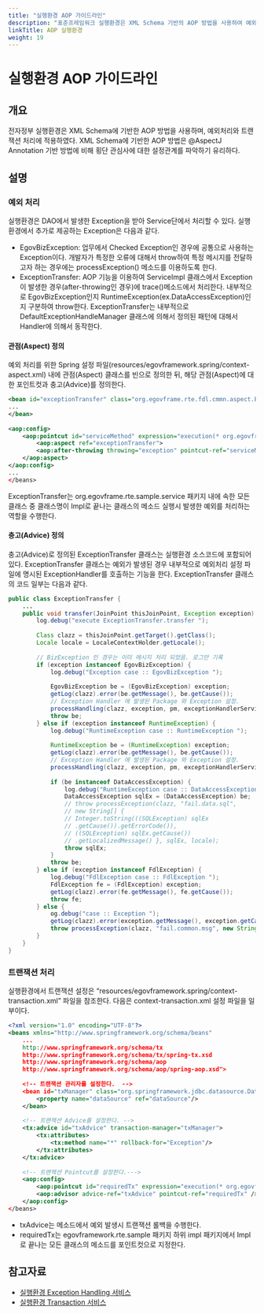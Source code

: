 ```yaml
---
title: "실행환경 AOP 가이드라인"
description: "표준프레임워크 실행환경은 XML Schema 기반의 AOP 방법을 사용하여 예외처리와 트랜잭션을 처리하며, 이는 @AspectJ Annotation 기반보다 횡단 관심사의 설정관계를 파악하는 데 유리하다."
linkTitle: AOP 실행환경
weight: 19
---
```

# 실행환경 AOP 가이드라인

## 개요

 전자정부 실행환경은 XML Schema에 기반한 AOP 방법을 사용하며, 예외처리와 트랜잭션 처리에 적용하였다. XML Schema에 기반한 AOP 방법은 @AspectJ Annotation 기반 방법에 비해 횡단 관심사에 대한 설정관계를 파악하기 유리하다.

## 설명

### 예외 처리

 실행환경은 DAO에서 발생한 Exception을 받아 Service단에서 처리할 수 있다. 실행환경에서 추가로 제공하는 Exception은 다음과 같다.

- EgovBizException: 업무에서 Checked Exception인 경우에 공통으로 사용하는 Exception이다. 개발자가 특정한 오류에 대해서 throw하여 특정 메시지를 전달하고자 하는 경우에는 processException() 메소드를 이용하도록 한다.
- ExceptionTransfer: AOP 기능을 이용하여 ServiceImpl 클래스에서 Exception이 발생한 경우(after-throwing인 경우)에 trace()메소드에서 처리한다. 내부적으로 EgovBizException인지 RuntimeException(ex.DataAccessException)인지 구분하여 throw한다. ExceptionTransfer는 내부적으로 DefaultExceptionHandleManager 클래스에 의해서 정의된 패턴에 대해서 Handler에 의해서 동작한다.

#### 관점(Aspect) 정의

 예외 처리를 위한 Spring 설정 파일(resources/egovframework.spring/context-aspect.xml) 내에 관점(Aspect) 클래스를 빈으로 정의한 뒤, 해당 관점(Aspect)에 대한 포인트컷과 충고(Advice)를 정의한다.

```xml
<bean id="exceptionTransfer" class="org.egovframe.rte.fdl.cmmn.aspect.ExceptionTransfer">
...
</bean>
 
<aop:config>
	<aop:pointcut id="serviceMethod" expression="execution(* org.egovframe.rte.sample.service..*Impl.*(..))" />
		<aop:aspect ref="exceptionTransfer">
		<aop:after-throwing throwing="exception" pointcut-ref="serviceMethod" method="transfer" />
	</aop:aspect>
</aop:config>
...
</beans>
```

 ExceptionTransfer는 org.egovframe.rte.sample.service 패키지 내에 속한 모든 클래스 중 클래스명이 Impl로 끝나는 클래스의 메소드 실행시 발생한 예외를 처리하는 역할을 수행한다.

#### 충고(Advice) 정의

 충고(Advice)로 정의된 ExceptionTransfer 클래스는 실행환경 소스코드에 포함되어 있다. ExceptionTransfer 클래스는 예외가 발생된 경우 내부적으로 예외처리 설정 파일에 명시된 ExceptionHandler를 호출하는 기능을 한다. ExceptionTransfer 클래스의 코드 일부는 다음과 같다.

```java
public class ExceptionTransfer {
	...
	public void transfer(JoinPoint thisJoinPoint, Exception exception) throws Exception {
		log.debug("execute ExceptionTransfer.transfer ");
 
		Class clazz = thisJoinPoint.getTarget().getClass();
		Locale locale = LocaleContextHolder.getLocale();
 
		// BizException 인 경우는 이미 메시지 처리 되었음. 로그만 기록
		if (exception instanceof EgovBizException) {
			log.debug("Exception case :: EgovBizException ");
 
			EgovBizException be = (EgovBizException) exception;
			getLog(clazz).error(be.getMessage(), be.getCause());
			// Exception Handler 에 발생된 Package 와 Exception 설정.
			processHandling(clazz, exception, pm, exceptionHandlerServices, false);
			throw be;
		} else if (exception instanceof RuntimeException) {
			log.debug("RuntimeException case :: RuntimeException ");
 
			RuntimeException be = (RuntimeException) exception;
			getLog(clazz).error(be.getMessage(), be.getCause());
			// Exception Handler 에 발생된 Package 와 Exception 설정.
			processHandling(clazz, exception, pm, exceptionHandlerServices, true);
 
			if (be instanceof DataAccessException) {
				log.debug("RuntimeException case :: DataAccessException ");
				DataAccessException sqlEx = (DataAccessException) be;
				// throw processException(clazz, "fail.data.sql",
				// new String[] {
				// Integer.toString(((SQLException) sqlEx
				// .getCause()).getErrorCode()),
				// ((SQLException) sqlEx.getCause())
				// .getLocalizedMessage() }, sqlEx, locale);
				throw sqlEx;
			}
			throw be;
		} else if (exception instanceof FdlException) {
			log.debug("FdlException case :: FdlException ");
			FdlException fe = (FdlException) exception;
			getLog(clazz).error(fe.getMessage(), fe.getCause());
			throw fe;
		} else {
			og.debug("case :: Exception ");
			getLog(clazz).error(exception.getMessage(), exception.getCause());
			throw processException(clazz, "fail.common.msg", new String[] {}, exception, locale);
		}
	}
}
```

### 트랜잭션 처리

 실행환경에서 트랜잭션 설정은 “resources/egovframework.spring/context-transaction.xml” 파일을 참조한다. 다음은 context-transaction.xml 설정 파일을 일부이다.

```xml
<?xml version="1.0" encoding="UTF-8"?>
<beans xmlns="http://www.springframework.org/schema/beans"
	...
	http://www.springframework.org/schema/tx
	http://www.springframework.org/schema/tx/spring-tx.xsd
	http://www.springframework.org/schema/aop
	http://www.springframework.org/schema/aop/spring-aop.xsd">
 
	<!-- 트랜잭션 관리자를 설정한다.  -->
	<bean id="txManager" class="org.springframework.jdbc.datasource.DataSourceTransactionManager">
		<property name="dataSource" ref="dataSource"/>
	</bean>
 
	<!-- 트랜잭션 Advice를 설정한다. -->
	<tx:advice id="txAdvice" transaction-manager="txManager">
		<tx:attributes>
			<tx:method name="*" rollback-for="Exception"/>
		</tx:attributes>
	</tx:advice>
 
	<!-- 트랜잭션 Pointcut를 설정한다.--->
	<aop:config>
		<aop:pointcut id="requiredTx" expression="execution(* org.egovframe.rte.sample..impl.*Impl.*(..))"/>
		<aop:advisor advice-ref="txAdvice" pointcut-ref="requiredTx" />
	</aop:config>
</beans>
```

- txAdvice는 메소드에서 예외 발생시 트랜잭션 롤백을 수행한다.
- requiredTx는 egovframework.rte.sample 패키지 하위 impl 패키지에서 Impl로 끝나는 모든 클래스의 메소드를 포인트컷으로 지정한다.

## 참고자료

- [실행환경 Exception Handling 서비스](https://www.egovframe.go.kr//wiki/doku.php?id=egovframework:rte:bsl:exception_handling)
- [실행환경 Transaction 서비스](https://www.egovframe.go.kr//wiki/doku.php?id=egovframework:rte:psl:transaction)